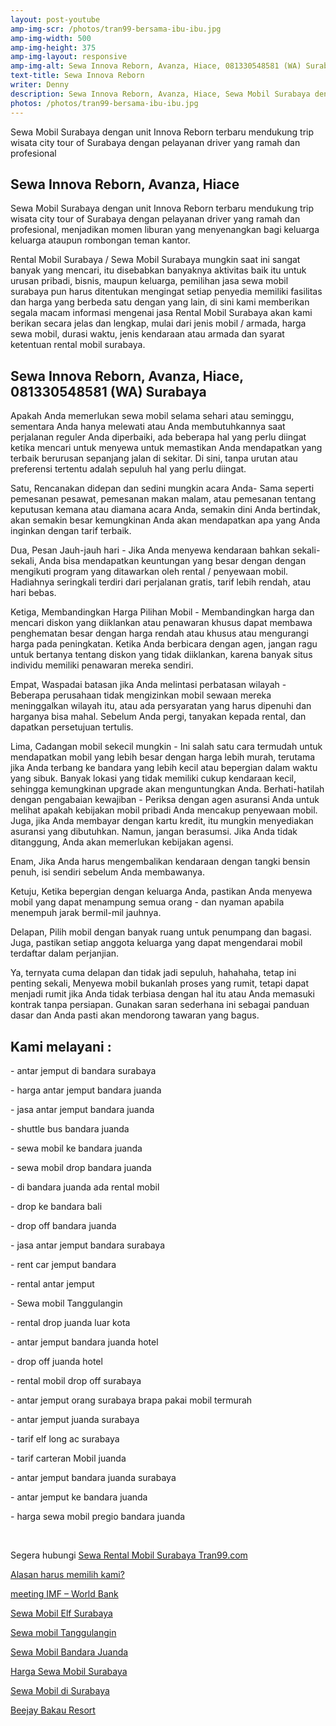 ```yaml
---
layout: post-youtube
amp-img-scr: /photos/tran99-bersama-ibu-ibu.jpg
amp-img-width: 500
amp-img-height: 375
amp-img-layout: responsive
amp-img-alt: Sewa Innova Reborn, Avanza, Hiace, 081330548581 (WA) Surabaya
text-title: Sewa Innova Reborn
writer: Denny
description: Sewa Innova Reborn, Avanza, Hiace, Sewa Mobil Surabaya dengan unit Innova Reborn terbaru dengan pelayanan driver yang ramah dan profesional
photos: /photos/tran99-bersama-ibu-ibu.jpg
---
```

<p class="post">Sewa Mobil Surabaya dengan unit Innova Reborn terbaru mendukung trip  wisata city tour of Surabaya dengan pelayanan driver yang ramah dan profesional</p>

<div class="small-12 medium-4 cell">
	<amp-youtube
	  data-videoid="uPD4KAdrRoo"
	  layout="responsive"
	  width="380"
	  height="270"
	></amp-youtube>
</div>
<h2 class="post">Sewa Innova Reborn, Avanza, Hiace</h2>
<p class="post">Sewa Mobil Surabaya dengan unit Innova Reborn terbaru mendukung trip  wisata city tour of Surabaya dengan pelayanan driver yang ramah dan profesional, menjadikan momen liburan yang menyenangkan bagi keluarga keluarga ataupun rombongan teman kantor.</p>
<p class="post">Rental Mobil Surabaya / Sewa Mobil Surabaya mungkin saat ini sangat banyak yang mencari, itu disebabkan banyaknya aktivitas baik itu untuk urusan pribadi, bisnis, maupun keluarga, pemilihan jasa sewa mobil surabaya pun harus ditentukan mengingat setiap penyedia memiliki fasilitas dan harga yang berbeda satu dengan yang lain, di sini kami memberikan segala macam informasi mengenai jasa Rental Mobil Surabaya akan kami berikan secara jelas dan lengkap, mulai dari jenis mobil / armada, harga sewa mobil, durasi waktu, jenis kendaraan atau armada dan syarat ketentuan rental mobil surabaya.</p>
<h2 class="post">Sewa Innova Reborn, Avanza, Hiace, 081330548581 (WA) Surabaya</h2>
<p class="post">Apakah Anda memerlukan sewa mobil selama sehari atau seminggu, sementara Anda hanya melewati atau Anda membutuhkannya saat perjalanan reguler Anda diperbaiki, ada beberapa hal yang perlu diingat ketika mencari untuk menyewa untuk memastikan Anda mendapatkan yang terbaik berurusan sepanjang jalan di sekitar. Di sini, tanpa urutan atau preferensi tertentu adalah sepuluh hal yang perlu diingat.</p>
<p class="post">Satu, Rencanakan didepan dan sedini mungkin acara Anda- Sama seperti pemesanan pesawat, pemesanan makan malam, atau pemesanan tentang keputusan kemana atau diamana acara Anda, semakin dini Anda bertindak, akan semakin besar kemungkinan Anda akan mendapatkan apa yang Anda inginkan dengan tarif terbaik.</p>
<p class="post">Dua, Pesan Jauh-jauh hari - Jika Anda menyewa kendaraan bahkan sekali-sekali, Anda bisa mendapatkan keuntungan yang besar dengan dengan mengikuti program yang ditawarkan oleh rental / penyewaan mobil. Hadiahnya seringkali terdiri dari perjalanan gratis, tarif lebih rendah, atau hari bebas.</p>
<p class="post">Ketiga, Membandingkan Harga Pilihan Mobil - Membandingkan harga dan mencari diskon yang diiklankan atau penawaran khusus dapat membawa penghematan besar dengan harga rendah atau khusus atau mengurangi harga pada peningkatan. Ketika Anda berbicara dengan agen, jangan ragu untuk bertanya tentang diskon yang tidak diiklankan, karena banyak situs individu memiliki penawaran mereka sendiri.</p>
<p class="post">Empat, Waspadai batasan jika Anda melintasi perbatasan wilayah - Beberapa perusahaan tidak mengizinkan mobil sewaan mereka meninggalkan wilayah itu, atau ada persyaratan yang harus dipenuhi dan harganya bisa mahal. Sebelum Anda pergi, tanyakan kepada rental, dan dapatkan persetujuan tertulis.</p>
<p class="post">Lima, Cadangan mobil sekecil mungkin - Ini salah satu cara termudah untuk mendapatkan mobil yang lebih besar dengan harga lebih murah, terutama jika Anda terbang ke bandara yang lebih kecil atau bepergian dalam waktu yang sibuk. Banyak lokasi yang tidak memiliki cukup kendaraan kecil, sehingga kemungkinan upgrade akan menguntungkan Anda.
Berhati-hatilah dengan pengabaian kewajiban - Periksa dengan agen asuransi Anda untuk melihat apakah kebijakan mobil pribadi Anda mencakup penyewaan mobil. Juga, jika Anda membayar dengan kartu kredit, itu mungkin menyediakan asuransi yang dibutuhkan. Namun, jangan berasumsi. Jika Anda tidak ditanggung, Anda akan memerlukan kebijakan agensi.</p>
<p class="post">Enam, Jika Anda harus mengembalikan kendaraan dengan tangki bensin penuh, isi sendiri sebelum Anda membawanya. </p>
<p class="post">Ketuju, Ketika bepergian dengan keluarga Anda, pastikan Anda menyewa mobil yang dapat menampung semua orang - dan nyaman apabila menempuh jarak bermil-mil jauhnya.</p>
<p class="post">Delapan, Pilih mobil dengan banyak ruang untuk penumpang dan bagasi. Juga, pastikan setiap anggota keluarga yang dapat mengendarai mobil terdaftar dalam perjanjian.</p>
<p class="post">Ya, ternyata cuma delapan dan tidak jadi sepuluh, hahahaha, tetap ini penting sekali, Menyewa mobil bukanlah proses yang rumit, tetapi dapat menjadi rumit jika Anda tidak terbiasa dengan hal itu atau Anda memasuki kontrak tanpa persiapan. Gunakan saran sederhana ini sebagai panduan dasar dan Anda pasti akan mendorong tawaran yang bagus.</p>

<h2 class="post">Kami melayani :</h2>
<p class="post">- antar jemput di bandara surabaya </p>
<p class="post">- harga antar jemput bandara juanda</p>
<p class="post">- jasa antar jemput bandara juanda</p>
<p class="post">- shuttle bus bandara juanda</p>
<p class="post">- sewa mobil ke bandara juanda</p>
<p class="post">- sewa mobil drop bandara juanda</p>
<p class="post">- di bandara juanda ada rental mobil</p>
<p class="post">- drop ke bandara bali</p>
<p class="post">- drop off bandara juanda</p>
<p class="post">- jasa antar jemput bandara surabaya</p>
<p class="post">- rent car jemput bandara</p>
<p class="post">- rental antar jemput</p>
<p class="post">- Sewa mobil Tanggulangin</p>
<p class="post">- rental drop juanda luar kota</p>
<p class="post">- antar jemput bandara juanda hotel</p>
<p class="post">- drop off juanda hotel</p>
<p class="post">- rental mobil drop off surabaya</p>
<p class="post">- antar jemput orang surabaya brapa pakai mobil termurah</p>
<p class="post">- antar jemput juanda surabaya</p>
<p class="post">- tarif elf long ac surabaya</p>
<p class="post">- tarif carteran Mobil juanda</p>
<p class="post">- antar jemput bandara juanda surabaya</p>
<p class="post">- antar jemput ke bandara juanda</p>
<p class="post">- harga sewa mobil pregio bandara juanda</p>
<p class="post"><br></p>
<p class="post">Segera hubungi <a href="https://tran99.com/">Sewa Rental Mobil Surabaya Tran99.com</a></p>
<p class="post"><a href="https://tran99.com/2018/11/05/keunggulan-rental-mobil-surabaya/">Alasan harus memilih kami?</a></p>
<p class="post"><a href="https://tran99.com/2018/10/05/rental-annual-meeting-imf-world-bank-di-bali/">meeting IMF – World Bank</a></p>
<p class="post"><a href="https://tran99.com/2018/09/28/sewa-mobil-elf-surabaya/">Sewa Mobil Elf Surabaya</a></p>
<p class="post"><a href="https://tran99.com/2018/08/16/sewa-mobil-tanggulangin/">Sewa mobil Tanggulangin</a></p>
<p class="post"><a href="https://tran99.com/2018/07/23/sewa-mobil-bandara-juanda/">Sewa Mobil Bandara Juanda</a></p>
<p class="post"><a href="https://tran99.com/2018/06/21/harga-sewa-mobil-surabaya/">Harga Sewa Mobil Surabaya</a></p>
<p class="post"><a href="https://tran99.com/2018/05/27/sewa-mobil-di-surabaya/">Sewa Mobil di Surabaya</a></p>
<p class="post"><a href="https://tran99.com/2018/04/12/beejay-bakau-resort/">Beejay Bakau Resort</a></p>
<p class="post"><br></p>